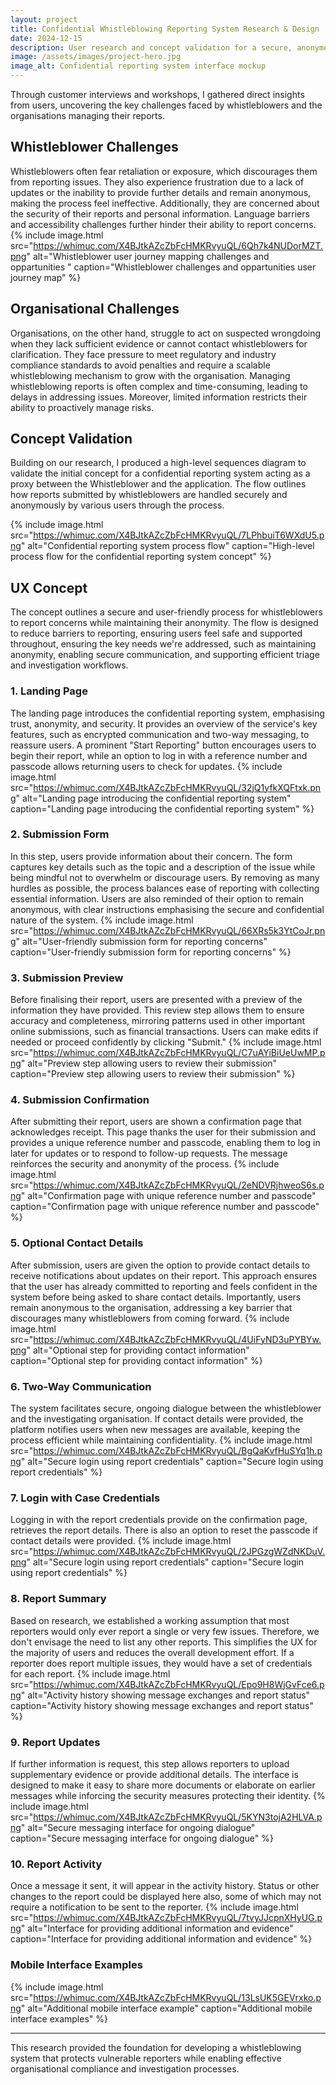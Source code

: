 ```yaml
---
layout: project
title: Confidential Whistleblowing Reporting System Research & Design
date: 2024-12-15
description: User research and concept validation for a secure, anonymous reporting system that protects whistleblowers while enabling organisations to investigate compliance issues effectively.
image: /assets/images/project-hero.jpg
image_alt: Confidential reporting system interface mockup
---
```


Through customer interviews and workshops, I gathered direct insights from users, uncovering the key challenges faced by whistleblowers and the organisations managing their reports.

## Whistleblower Challenges
Whistleblowers often fear retaliation or exposure, which discourages them from reporting issues. They also experience frustration due to a lack of updates or the inability to provide further details and remain anonymous, making the process feel ineffective. Additionally, they are concerned about the security of their reports and personal information. Language barriers and accessibility challenges further hinder their ability to report concerns.
{% include image.html src="https://whimuc.com/X4BJtkAZcZbFcHMKRvyuQL/6Qh7k4NUDorMZT.png" alt="Whistleblower user journey mapping challenges and oppartunities " caption="Whistleblower challenges and oppartunities user journey map" %}

## Organisational Challenges
Organisations, on the other hand, struggle to act on suspected wrongdoing when they lack sufficient evidence or cannot contact whistleblowers for clarification. They face pressure to meet regulatory and industry compliance standards to avoid penalties and require a scalable whistleblowing mechanism to grow with the organisation. Managing whistleblowing reports is often complex and time-consuming, leading to delays in addressing issues. Moreover, limited information restricts their ability to proactively manage risks.

## Concept Validation
Building on our research, I produced a high-level sequences diagram to validate the initial concept for a confidential reporting system acting as a proxy between the Whistleblower and the application. The flow outlines how reports submitted by whistleblowers are handled securely and anonymously by various users through the process.

{% include image.html src="https://whimuc.com/X4BJtkAZcZbFcHMKRvyuQL/7LPhbuiT6WXdU5.png" alt="Confidential reporting system process flow" caption="High-level process flow for the confidential reporting system concept" %}

## UX Concept
The concept outlines a secure and user-friendly process for whistleblowers to report concerns while maintaining their anonymity. The flow is designed to reduce barriers to reporting, ensuring users feel safe and supported throughout, ensuring the key needs we're addressed, such as maintaining anonymity, enabling secure communication, and supporting efficient triage and investigation workflows. 

### 1. Landing Page
The landing page introduces the confidential reporting system, emphasising trust, anonymity, and security. It provides an overview of the service's key features, such as encrypted communication and two-way messaging, to reassure users. A prominent "Start Reporting" button encourages users to begin their report, while an option to log in with a reference number and passcode allows returning users to check for updates.
{% include image.html src="https://whimuc.com/X4BJtkAZcZbFcHMKRvyuQL/32jQ1yfkXQFtxk.png" alt="Landing page introducing the confidential reporting system" caption="Landing page introducing the confidential reporting system" %}

### 2. Submission Form
In this step, users provide information about their concern. The form captures key details such as the topic and a description of the issue while being mindful not to overwhelm or discourage users. By removing as many hurdles as possible, the process balances ease of reporting with collecting essential information. Users are also reminded of their option to remain anonymous, with clear instructions emphasising the secure and confidential nature of the system.
{% include image.html src="https://whimuc.com/X4BJtkAZcZbFcHMKRvyuQL/66XRs5k3YtCoJr.png" alt="User-friendly submission form for reporting concerns" caption="User-friendly submission form for reporting concerns" %}

### 3. Submission Preview
Before finalising their report, users are presented with a preview of the information they have provided. This review step allows them to ensure accuracy and completeness, mirroring patterns used in other important online submissions, such as financial transactions. Users can make edits if needed or proceed confidently by clicking "Submit."
{% include image.html src="https://whimuc.com/X4BJtkAZcZbFcHMKRvyuQL/C7uAYiBiUeUwMP.png" alt="Preview step allowing users to review their submission" caption="Preview step allowing users to review their submission" %}

### 4. Submission Confirmation
After submitting their report, users are shown a confirmation page that acknowledges receipt. This page thanks the user for their submission and provides a unique reference number and passcode, enabling them to log in later for updates or to respond to follow-up requests. The message reinforces the security and anonymity of the process.
{% include image.html src="https://whimuc.com/X4BJtkAZcZbFcHMKRvyuQL/2eNDVRjhweoS6s.png" alt="Confirmation page with unique reference number and passcode" caption="Confirmation page with unique reference number and passcode" %}

### 5. Optional Contact Details
After submission, users are given the option to provide contact details to receive notifications about updates on their report. This approach ensures that the user has already committed to reporting and feels confident in the system before being asked to share contact details. Importantly, users remain anonymous to the organisation, addressing a key barrier that discourages many whistleblowers from coming forward.
{% include image.html src="https://whimuc.com/X4BJtkAZcZbFcHMKRvyuQL/4UiFyND3uPYBYw.png" alt="Optional step for providing contact information" caption="Optional step for providing contact information" %}

### 6. Two-Way Communication
The system facilitates secure, ongoing dialogue between the whistleblower and the investigating organisation. If contact details were provided, the platform notifies users when new messages are available, keeping the process efficient while maintaining confidentiality.
{% include image.html src="https://whimuc.com/X4BJtkAZcZbFcHMKRvyuQL/BgQaKvfHuSYq1h.png" alt="Secure login using report credentials" caption="Secure login using report credentials" %}

### 7. Login with Case Credentials
Logging in with the report credentials provide on the confirmation page, retrieves the report details. There is also an option to reset the passcode if contact details were provided.
{% include image.html src="https://whimuc.com/X4BJtkAZcZbFcHMKRvyuQL/2JPGzgWZdNKDuV.png" alt="Secure login using report credentials" caption="Secure login using report credentials" %}

### 8. Report Summary
Based on research, we established a working assumption that most reporters would only ever report a single or very few issues. Therefore, we don't envisage the need to list any other reports. This simplifies the UX for the majority of users and reduces the overall development effort. If a reporter does report multiple issues, they would have a set of credentials for each report.
{% include image.html src="https://whimuc.com/X4BJtkAZcZbFcHMKRvyuQL/Epo9H8WjGvFce6.png" alt="Activity history showing message exchanges and report status" caption="Activity history showing message exchanges and report status" %}

### 9. Report Updates
If further information is request, this step allows reporters to upload supplementary evidence or provide additional details. The interface is designed to make it easy to share more documents or elaborate on earlier messages while inforcing the security measures protecting their identity.
{% include image.html src="https://whimuc.com/X4BJtkAZcZbFcHMKRvyuQL/5KYN3tojA2HLVA.png" alt="Secure messaging interface for ongoing dialogue" caption="Secure messaging interface for ongoing dialogue" %}

### 10. Report Activity
Once a message it sent, it will appear in the activity history. Status or other changes to the report could be displayed here also, some of which may not require a notification to be sent to the reporter.
{% include image.html src="https://whimuc.com/X4BJtkAZcZbFcHMKRvyuQL/7tvyJJcpnXHyUG.png" alt="Interface for providing additional information and evidence" caption="Interface for providing additional information and evidence" %}

### Mobile Interface Examples
{% include image.html src="https://whimuc.com/X4BJtkAZcZbFcHMKRvyuQL/13LsUK5GEVrxko.png" alt="Additional mobile interface example" caption="Additional mobile interface examples" %}

---

This research provided the foundation for developing a whistleblowing system that protects vulnerable reporters while enabling effective organisational compliance and investigation processes.